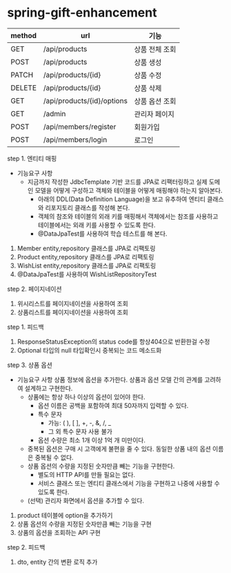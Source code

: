 # spring-gift-enhancement

| method | url                        | 기능       |
|--------|----------------------------|----------|
| GET    | /api/products              | 상품 전체 조회 |
| POST   | /api/products              | 상품 생성    |
| PATCH  | /api/products/{id}         | 상품 수정    |
| DELETE | /api/products/{id}         | 상품 삭제    |
| GET    | /api/products/{id}/options | 상품 옵션 조회 |
| GET    | /admin                     | 관리자 페이지  |
| POST   | /api/members/register      | 회원가입     |
| POST   | /api/members/login         | 로그인      |

step 1. 엔티티 매핑

- 기능요구 사항
  + 지금까지 작성한 JdbcTemplate 기반 코드를 JPA로 리팩터링하고 실제 도메인 모델을 어떻게 구성하고 객체와 테이블을 어떻게 매핑해야 하는지 알아본다.
    - 아래의 DDL(Data Definition Language)을 보고 유추하여 엔티티 클래스와 리포지토리 클래스를 작성해 본다.
    - 객체의 참조와 테이블의 외래 키를 매핑해서 객체에서는 참조를 사용하고 테이블에서는 외래 키를 사용할 수 있도록 한다.
    - @DataJpaTest를 사용하여 학습 테스트를 해 본다.

1. Member entity,repository 클래스를 JPA로 리팩토링
2. Product entity,repository 클래스를 JPA로 리팩토링
3. WishList entity,repository 클래스를 JPA로 리팩토링
4. @DataJpaTest를 사용하여 WishListRepositoryTest

step 2. 페이지네이션

1. 위시리스트를 페이지네이션을 사용하여 조회
2. 상품리스트를 페이지네이션을 사용하여 조회

step 1. 피드백
1. ResponseStatusException의 status code를 항상404으로 반환한걸 수정
2. Optional 타입의 null 타입확인시 중복되는 코드 메소드화

step 3. 상품 옵션

- 기능요구 사항
  상품 정보에 옵션을 추가한다. 상품과 옵션 모델 간의 관계를 고려하여 설계하고 구현한다.
  - 상품에는 항상 하나 이상의 옵션이 있어야 한다.
    - 옵션 이름은 공백을 포함하여 최대 50자까지 입력할 수 있다.
    - 특수 문자
      - 가능: ( ), [ ], +, -, &, /, _
      - 그 외 특수 문자 사용 불가
    - 옵션 수량은 최소 1개 이상 1억 개 미만이다.
  - 중복된 옵션은 구매 시 고객에게 불편을 줄 수 있다. 동일한 상품 내의 옵션 이름은 중복될 수 없다.
  - 상품 옵션의 수량을 지정된 숫자만큼 빼는 기능을 구현한다.
    - 별도의 HTTP API를 만들 필요는 없다.
    - 서비스 클래스 또는 엔티티 클래스에서 기능을 구현하고 나중에 사용할 수 있도록 한다.
  - (선택) 관리자 화면에서 옵션을 추가할 수 있다.

1. product 테이블에 option을 추가하기
2. 상품 옵션의 수량을 지정된 숫자만큼 빼는 기능을 구현
3. 상품의 옵션을 조회하는 API 구현

step 2. 피드백
1. dto, entity 간의 변환 로직 추가
